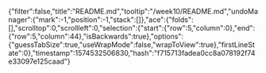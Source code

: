 {"filter":false,"title":"README.md","tooltip":"/week10/README.md","undoManager":{"mark":-1,"position":-1,"stack":[]},"ace":{"folds":[],"scrolltop":0,"scrollleft":0,"selection":{"start":{"row":5,"column":0},"end":{"row":5,"column":44},"isBackwards":true},"options":{"guessTabSize":true,"useWrapMode":false,"wrapToView":true},"firstLineState":0},"timestamp":1574532506830,"hash":"f715713fadea0cc8a078192f74e33097e125caad"}